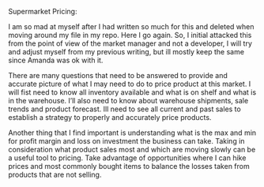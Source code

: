 Supermarket Pricing:

I am so mad at myself after I had written so much for this and deleted when moving around my file in my repo. Here I go again. So, I initial attacked this from the point of view of the market manager and not a developer, I will try and adjust myself from my previous writing, but ill mostly keep the same since Amanda was ok with it. 

There are many questions that need to be answered to provide and accurate picture of what I may need to do to price product at this market. I will fist need to know all inventory available and what is on shelf and what is in the warehouse. I’ll also need to know about warehouse shipments, sale trends and product forecast. Ill need to see all current and past sales to establish a strategy to properly and accurately price products.

Another thing that I find important is understanding what is the max and min for profit margin and loss on investment the business can take. Taking in consideration what product sales most and which are moving slowly can be a useful tool to pricing. Take advantage of opportunities where I can hike prices and most commonly bought items to balance the losses taken from products that are not selling. 

